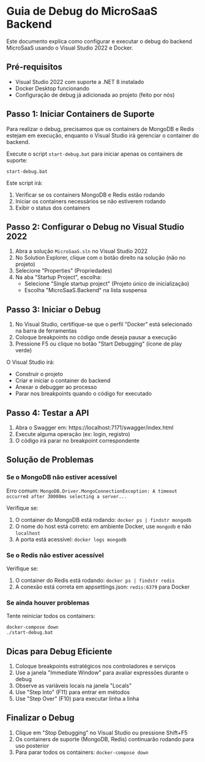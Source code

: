 # Guia de Debug do MicroSaaS Backend

Este documento explica como configurar e executar o debug do backend MicroSaaS usando o Visual Studio 2022 e Docker.

## Pré-requisitos

- Visual Studio 2022 com suporte a .NET 8 instalado
- Docker Desktop funcionando
- Configuração de debug já adicionada ao projeto (feito por nós)

## Passo 1: Iniciar Containers de Suporte

Para realizar o debug, precisamos que os containers de MongoDB e Redis estejam em execução, enquanto o Visual Studio irá gerenciar o container do backend.

Execute o script `start-debug.bat` para iniciar apenas os containers de suporte:

```
start-debug.bat
```

Este script irá:
1. Verificar se os containers MongoDB e Redis estão rodando
2. Iniciar os containers necessários se não estiverem rodando
3. Exibir o status dos containers

## Passo 2: Configurar o Debug no Visual Studio 2022

1. Abra a solução `MicroSaaS.sln` no Visual Studio 2022
2. No Solution Explorer, clique com o botão direito na solução (não no projeto)
3. Selecione "Properties" (Propriedades)
4. Na aba "Startup Project", escolha:
   - Selecione "Single startup project" (Projeto único de inicialização)
   - Escolha "MicroSaaS.Backend" na lista suspensa

## Passo 3: Iniciar o Debug

1. No Visual Studio, certifique-se que o perfil "Docker" está selecionado na barra de ferramentas
2. Coloque breakpoints no código onde deseja pausar a execução
3. Pressione F5 ou clique no botão "Start Debugging" (ícone de play verde)

O Visual Studio irá:
- Construir o projeto
- Criar e iniciar o container do backend
- Anexar o debugger ao processo
- Parar nos breakpoints quando o código for executado

## Passo 4: Testar a API

1. Abra o Swagger em: https://localhost:7171/swagger/index.html
2. Execute alguma operação (ex: login, registro)
3. O código irá parar no breakpoint correspondente

## Solução de Problemas

### Se o MongoDB não estiver acessível

Erro comum: `MongoDB.Driver.MongoConnectionException: A timeout occurred after 30000ms selecting a server...`

Verifique se:
1. O container do MongoDB está rodando: `docker ps | findstr mongodb`
2. O nome do host está correto: em ambiente Docker, use `mongodb` e não `localhost`
3. A porta está acessível: `docker logs mongodb`

### Se o Redis não estiver acessível

Verifique se:
1. O container do Redis está rodando: `docker ps | findstr redis`
2. A conexão está correta em appsettings.json: `redis:6379` para Docker

### Se ainda houver problemas

Tente reiniciar todos os containers:

```
docker-compose down
./start-debug.bat
```

## Dicas para Debug Eficiente

1. Coloque breakpoints estratégicos nos controladores e serviços
2. Use a janela "Immediate Window" para avaliar expressões durante o debug
3. Observe as variáveis ​​locais na janela "Locals"
4. Use "Step Into" (F11) para entrar em métodos
5. Use "Step Over" (F10) para executar linha a linha

## Finalizar o Debug

1. Clique em "Stop Debugging" no Visual Studio ou pressione Shift+F5
2. Os containers de suporte (MongoDB, Redis) continuarão rodando para uso posterior
3. Para parar todos os containers: `docker-compose down` 